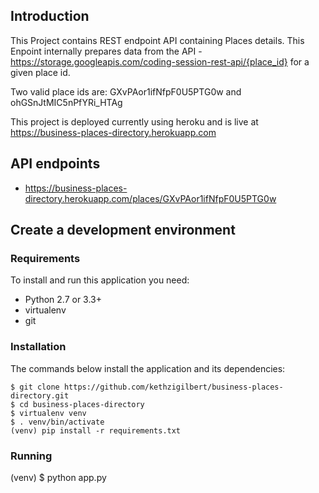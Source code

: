 ## Introduction

This Project contains REST endpoint API containing Places details.  This Enpoint internally prepares data from the API - https://storage.googleapis.com/coding-session-rest-api/{place_id} for a given place id.

Two valid place ids are: GXvPAor1ifNfpF0U5PTG0w and ohGSnJtMIC5nPfYRi_HTAg

This project is deployed currently using heroku and is live at
https://business-places-directory.herokuapp.com

## API endpoints 
* https://business-places-directory.herokuapp.com/places/GXvPAor1ifNfpF0U5PTG0w


## Create a development environment

### Requirements
To install and run this application you need:

* Python 2.7 or 3.3+
* virtualenv 
* git 

### Installation
The commands below install the application and its dependencies:

    $ git clone https://github.com/kethzigilbert/business-places-directory.git
    $ cd business-places-directory
    $ virtualenv venv
    $ . venv/bin/activate
    (venv) pip install -r requirements.txt

### Running

(venv) $ python app.py